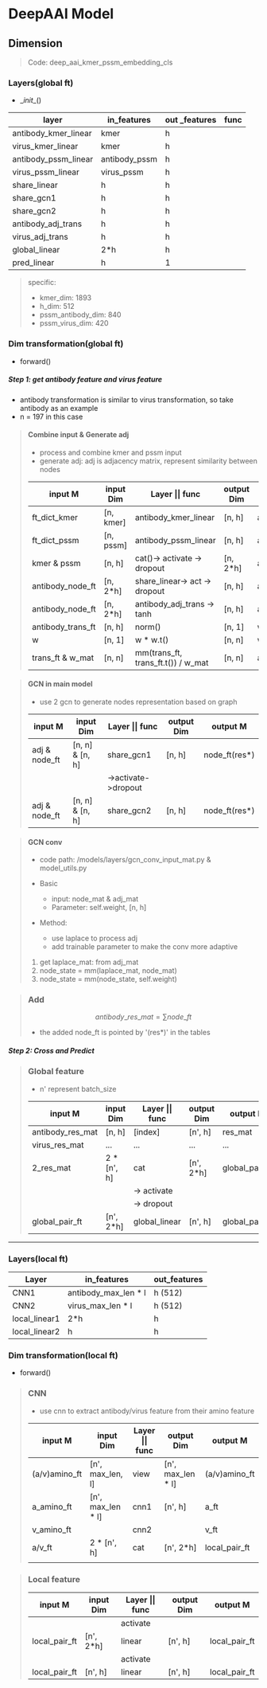 # DeepAAI Model

## Dimension

> Code: deep_aai_kmer_pssm_embedding_cls

### Layers(global ft)

* \__init__()

| layer                | in_features   | out _features | func |
| -------------------- | ------------- | ------------- | ---- |
| antibody_kmer_linear | kmer          | h             |      |
| virus_kmer_linear    | kmer          | h             |      |
| antibody_pssm_linear | antibody_pssm | h             |      |
| virus_pssm_linear    | virus_pssm    | h             |      |
| share_linear         | h             | h             |      |
| share_gcn1           | h             | h             |      |
| share_gcn2           | h             | h             |      |
| antibody_adj_trans   | h             | h             |      |
| virus_adj_trans      | h             | h             |      |
| global_linear        | 2*h           | h             |      |
| pred_linear          | h             | 1             |      |

> specific:
>
> * kmer_dim:  1893
> * h_dim:  512
> * pssm_antibody_dim:  840
> * pssm_virus_dim:  420

### Dim transformation(global ft)

* forward()

##### Step 1: get antibody feature and virus feature

* antibody transformation is similar to virus transformation, so take antibody as an example
* n = 197 in this case

> #### Combine input & Generate adj
> * process and combine kmer and pssm input
> * generate adj: adj is adjacency matrix, represent similarity between nodes
> 
> | input M           | input Dim | Layer \|\| func                    | output Dim | output M              |
> | ----------------- | --------- | ---------------------------------- | ---------- | --------------------- |
> | ft_dict_kmer      | [n, kmer] | antibody_kmer_linear               | [n, h]     | antibody_node_kmer_ft |
> | ft_dict_pssm      | [n, pssm] | antibody_pssm_linear               | [n, h]     | antibody_node_pssm_ft |
> | kmer & pssm       | [n, h]    | cat()-> activate -> dropout        | [n, 2*h]   | antibody_node_ft      |
> |antibody_node_ft | [n, 2*h] | share_linear-> act -> dropout | [n, h] | antibody_node_ft(res*) |
> | antibody_node_ft  | [n, 2*h]  | antibody_adj_trans -> tanh         | [n, h]     | antibody_trans_ft     |
> | antibody_trans_ft | [n, h]    | norm()                             | [n, 1]     | w                     |
> | w                 | [n, 1]    | w * w.t()                          | [n, n]     | w_mat                 |
> | trans_ft & w_mat  | [n, n]    | mm(trans_ft, trans_ft.t()) / w_mat | [n, n]     | antibody_adj          |
>

> #### GCN in main model
>
> * use 2 gcn to generate nodes representation based on graph
>
> | input M       | input Dim       | Layer \|\| func     | output Dim | output M      |
> | ------------- | --------------- | ------------------- | ---------- | ------------- |
> | adj & node_ft | [n, n] & [n, h] | share_gcn1          | [n, h]     | node_ft(res*) |
> |               |                 | ->activate->dropout |            |               |
> | adj & node_ft | [n, n] & [n, h] | share_gcn2          | [n, h]     | node_ft(res*) |
> 

> #### GCN conv
>
> * code path: /models/layers/gcn_conv_input_mat.py & model_utils.py
>* Basic
>   * input: node_mat & adj_mat
>   * Parameter: self.weight, [n, h]
> 
> * Method: 
>   * use laplace to process adj
>   * add trainable parameter to make the conv more adaptive
>
> 
>1. get laplace_mat: from adj_mat
> 2. node_state = mm(laplace_mat, node_mat)
>3. node_state = mm(node_state, self.weight)

> ### Add
>
> $$
> antibody\_res\_mat =\sum node\_ft
> $$
>
> * the added node_ft is pointed by '(res*)' in the tables

##### Step 2:  Cross and Predict

> ### Global feature
>
> * n' represent batch_size
>
> | input M          | input Dim   | Layer \|\| func | output Dim | output M       |
> | ---------------- | ----------- | --------------- | ---------- | -------------- |
> | antibody_res_mat | [n, h]      | [index]         | [n', h]    | res_mat        |
> | virus_res_mat    | ...         | ...             | ...        | ...            |
> | 2_res_mat        | 2 * [n', h] | cat             | [n', 2*h]  | global_pair_ft |
> |                  |             | -> activate     |            |                |
> |                  |             | -> dropout      |            |                |
> | global_pair_ft   | [n', 2*h]   | global_linear   | [n', h]    | global_pair_ft |

****



### Layers(local ft)

| Layer         | in_features          | out_features |
| ------------- | -------------------- | ------------ |
| CNN1          | antibody_max_len * l | h (512)      |
| CNN2          | virus_max_len * l    | h (512)      |
| local_linear1 | 2*h                  | h            |
| local_linear2 | h                    | h            |



### Dim transformation(local ft)

* forward()

> ### CNN
>
> * use cnn to extract antibody/virus feature from their amino feature
>
> | input M       | input Dim         | Layer \|\| func | output Dim        | output M      |
> | ------------- | ----------------- | --------------- | ----------------- | ------------- |
> | (a/v)amino_ft | [n', max_len, l]  | view            | [n', max_len * l] | (a/v)amino_ft |
> | a_amino_ft    | [n', max_len * l] | cnn1            | [n', h]           | a_ft          |
> | v_amino_ft    |                   | cnn2            |                   | v_ft          |
> | a/v_ft        | 2 * [n', h]       | cat             | [n', 2*h]         | local_pair_ft |
> |               |                   |                 |                   |               |
>

>
> ### Local feature
> | input M       | input Dim | Layer \|\| func | output Dim | output M      |
> | ------------- | --------- | --------------- | ---------- | ------------- |
> |               |           | activate        |            |               |
> | local_pair_ft | [n', 2*h] | linear          | [n', h]    | local_pair_ft |
> |               |           | activate        |            |               |
> | local_pair_ft | [n', h]   | linear          | [n', h]    | local_pair_ft |

